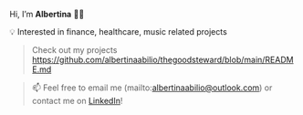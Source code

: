 Hi, I’m **Albertina** 👋🏾

💡 Interested in finance, healthcare, music related projects

> Check out my projects
  https://github.com/albertinaabilio/thegoodsteward/blob/main/README.md

> 📫 Feel free to email me (mailto:albertinaabilio@outlook.com) or contact me on [LinkedIn](https://www.linkedin.com/in/albertina-abilio/)!

<!---
albertinaabilio/albertinaabilio is a ✨ special ✨ repository because its `README.md` (this file) appears on your GitHub profile.
You can click the Preview link to take a look at your changes.
--->
